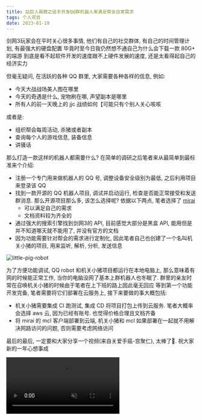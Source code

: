 ```yaml
---
title: 站巨人肩膀之徒手开发QQ群机器人来满足帮会日常需求
tags: 个人项目
date: 2023-01-19
---
```


剑网3玩家会在平时关心很多事情, 他们有自己的社交群体, 有自己的时间管理计划, 有最强大的硬盘配置
毕竟时至今日我仍然想不通自己为什么会下载一款 80G+ 的端游
到底是看不起软件开发的速度跟不上硬件发展的速度, 还是太看得起自己的经济实力

但毫无疑问, 在活跃的各种 QQ 群里, 大家需要各种各样的信息, 例如:

* 今天大战战场美人图在哪里
* 今天的奇遇是什么, 宠物刷在哪, 声望副本是哪里
* 所有人的前一天晚上的 jjc 战绩如何【可能只有个别人关心咳咳

或者是:

* 组织帮会每周活动, 杀猪或者副本
* 查询每个人的游戏信息, 装备信息
* 讲骚话

那么打造一款这样的机器人都需要什么? 在简单的调研之后笔者来从最简单到最标准来个介绍:
* 注册一个专门用来做机器人的 QQ 号, 调整设备安全级别为最低, 之后利用项目来登录该 QQ
* 找到一款开源的 QQ 机器人项目, 调试并启动运行, 检查是否能正常接受和发送群消息. 那么开源项目那么多, 该怎么选择呢? 依据以下两点, 笔者选择了 [mirai](https://github.com/mamoe/mirai)
  * 可以满足自己的需求
  * 文档资料较为齐全的
* 通过强大的搜索引擎找到剑网3的 API, 目前感觉大部分是黑盒 API, 能用但是并不知道哪天就不能用了, 并没有官方的文档
* 因为功能需要针对帮会的需求进行定制化, 因此笔者自己也创建了一个名叫机关小猪的项目, 用来监听, 解析, 分析, 发送信息

![little-pig-robot](https://cdn.jsdelivr.net/gh/sddtc/upic-cloud@main/images/2023/2023-01-22-zci3TGSEaBqx.png)

为了方便功能调试, QQ robot 和机关小猪项目都运行在本地电脑上, 那么意味着有网的时候能正常工作, 当你的电脑没网了基本上群机器人也冬眠了. 群里的亲友时常在召唤机关小猪的时候由于笔者在上下班的路上因此毫无回应
等到第一个功能开发完备, 笔者需要将它们部署在云服务上, 接下来要做的事大概包括:
* 机关小猪需要集成 CI 跑测试, 集成 CD 将项目打包上传到云服务. 笔者大概率会选择 aws 云, 因为已经有账号. 也觉得价格合理且文档齐备
* 将 mirai 的 mcl 客户端部署到云端, 机关小猪和 mcl 如果部署在一起就不用解决网路访问的问题, 否则需要考虑网络访问

最后的最后, 一定要和大家分享一个视频(来自关爱手癌-宫聚仁), 太棒了🥹. 祝大家新的一年心想事成

<video width="auto%" preload="auto" muted controls><source src="https://www.sddtc.florist/media/video/2023-01-22-shouai.mp4" type="video/mp4">





